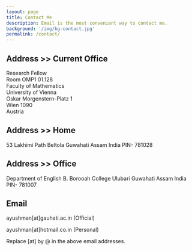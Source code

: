 ```yaml
---
layout: page
title: Contact Me
description: Email is the most convenient way to contact me.
background: '/img/bg-contact.jpg'
permalink: /contact/
---
```

## Address >> Current Office

Research Fellow  
Room OMP1 01.128  
Faculty of Mathematics  
University of Vienna  
Oskar Morgenstern-Platz 1  
Wien 1090  
Austria

## Address >> Home

53 Lakhimi Path
Beltola Guwahati
Assam India
PIN- 781028

## Address >> Office

Department of English
B. Borooah College 
Ulubari Guwahati 
Assam India 
PIN- 781007

## Email

ayushman[at]gauhati.ac.in (Official)

ayushman[at]hotmail.co.in (Personal)

Replace [at] by @ in the above email addresses.

